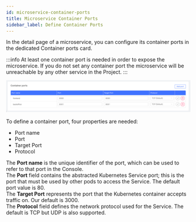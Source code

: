 ```yaml
---
id: microservice-container-ports
title: Microservice Container Ports
sidebar_label: Define Container Ports
---
```


In the detail page of a microservice, you can configure its container ports in the dedicated Container ports card.

:::info
At least one container port is needed in order to expose the microservice. If you do not set any container port the microservice will be unreachable by any other service in the Project.
:::

![container-ports-section](img/container-ports-card.png)

To define a container port, four properties are needed: 
- Port name
- Port
- Target Port
- Protocol

The **Port name** is the unique identifier of the port, which can be used to refer to that port in the Console.  
The **Port** field contains the abstracted Kubernetes Service port; this is the port that must be used by other pods to access the Service. The default port value is 80.  
The **Target Port** represents the port that the Kubernetes container accepts traffic on. Our default is 3000.  
The **Protocol** field defines the network protocol used for the Service. The default is TCP but UDP is also supported.